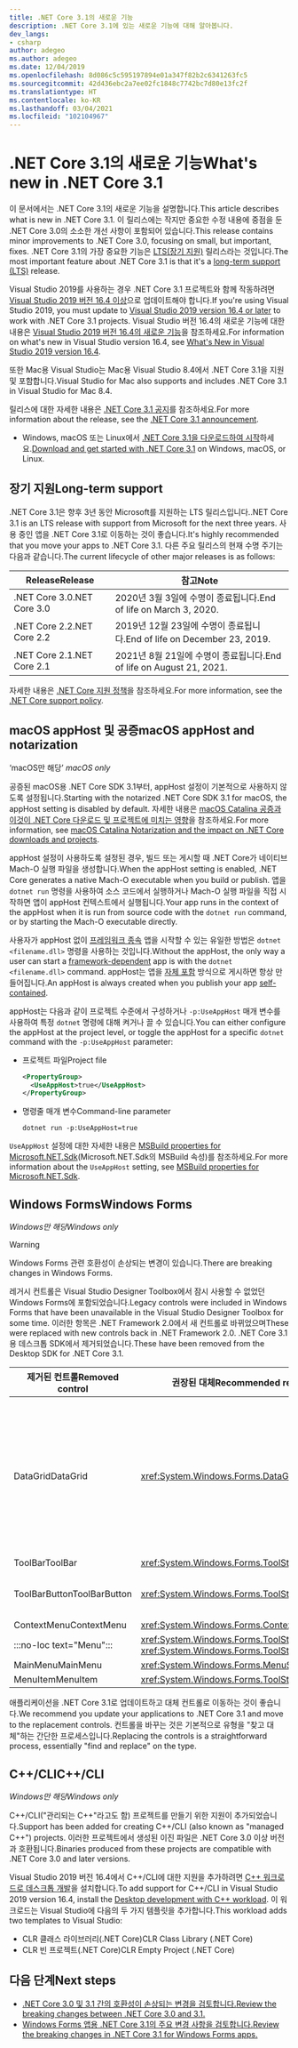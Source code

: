 ```yaml
---
title: .NET Core 3.1의 새로운 기능
description: .NET Core 3.1에 있는 새로운 기능에 대해 알아봅니다.
dev_langs:
- csharp
author: adegeo
ms.author: adegeo
ms.date: 12/04/2019
ms.openlocfilehash: 8d086c5c595197894e01a347f82b2c6341263fc5
ms.sourcegitcommit: 42d436ebc2a7ee02fc1848c7742bc7d80e13fc2f
ms.translationtype: HT
ms.contentlocale: ko-KR
ms.lasthandoff: 03/04/2021
ms.locfileid: "102104967"
---
```

# <a name="whats-new-in-net-core-31"></a><span data-ttu-id="870b0-103">.NET Core 3.1의 새로운 기능</span><span class="sxs-lookup"><span data-stu-id="870b0-103">What's new in .NET Core 3.1</span></span>

<span data-ttu-id="870b0-104">이 문서에서는 .NET Core 3.1의 새로운 기능을 설명합니다.</span><span class="sxs-lookup"><span data-stu-id="870b0-104">This article describes what is new in .NET Core 3.1.</span></span> <span data-ttu-id="870b0-105">이 릴리스에는 작지만 중요한 수정 내용에 중점을 둔 .NET Core 3.0의 소소한 개선 사항이 포함되어 있습니다.</span><span class="sxs-lookup"><span data-stu-id="870b0-105">This release contains minor improvements to .NET Core 3.0, focusing on small, but important, fixes.</span></span> <span data-ttu-id="870b0-106">.NET Core 3.1의 가장 중요한 기능은 [LTS(장기 지원)](#long-term-support) 릴리스라는 것입니다.</span><span class="sxs-lookup"><span data-stu-id="870b0-106">The most important feature about .NET Core 3.1 is that it's a [long-term support (LTS)](#long-term-support) release.</span></span>

<span data-ttu-id="870b0-107">Visual Studio 2019를 사용하는 경우 .NET Core 3.1 프로젝트와 함께 작동하려면 [Visual Studio 2019 버전 16.4 이상](https://visualstudio.microsoft.com/downloads/)으로 업데이트해야 합니다.</span><span class="sxs-lookup"><span data-stu-id="870b0-107">If you're using Visual Studio 2019, you must update to [Visual Studio 2019 version 16.4 or later](https://visualstudio.microsoft.com/downloads/) to work with .NET Core 3.1 projects.</span></span> <span data-ttu-id="870b0-108">Visual Studio 버전 16.4의 새로운 기능에 대한 내용은 [Visual Studio 2019 버전 16.4의 새로운 기능](/visualstudio/releases/2019/release-notes-v16.4#whats-new-in-visual-studio-2019-version-164)을 참조하세요.</span><span class="sxs-lookup"><span data-stu-id="870b0-108">For information on what's new in Visual Studio version 16.4, see [What's New in Visual Studio 2019 version 16.4](/visualstudio/releases/2019/release-notes-v16.4#whats-new-in-visual-studio-2019-version-164).</span></span>

<span data-ttu-id="870b0-109">또한 Mac용 Visual Studio는 Mac용 Visual Studio 8.4에서 .NET Core 3.1을 지원 및 포함합니다.</span><span class="sxs-lookup"><span data-stu-id="870b0-109">Visual Studio for Mac also supports and includes .NET Core 3.1 in Visual Studio for Mac 8.4.</span></span>

<span data-ttu-id="870b0-110">릴리스에 대한 자세한 내용은 [.NET Core 3.1 공지](https://devblogs.microsoft.com/dotnet/announcing-net-core-3-1/)를 참조하세요.</span><span class="sxs-lookup"><span data-stu-id="870b0-110">For more information about the release, see the [.NET Core 3.1 announcement](https://devblogs.microsoft.com/dotnet/announcing-net-core-3-1/).</span></span>

- <span data-ttu-id="870b0-111">Windows, macOS 또는 Linux에서 [.NET Core 3.1을 다운로드하여 시작](https://dotnet.microsoft.com/download/dotnet/3.1)하세요.</span><span class="sxs-lookup"><span data-stu-id="870b0-111">[Download and get started with .NET Core 3.1](https://dotnet.microsoft.com/download/dotnet/3.1) on Windows, macOS, or Linux.</span></span>

## <a name="long-term-support"></a><span data-ttu-id="870b0-112">장기 지원</span><span class="sxs-lookup"><span data-stu-id="870b0-112">Long-term support</span></span>

<span data-ttu-id="870b0-113">.NET Core 3.1은 향후 3년 동안 Microsoft를 지원하는 LTS 릴리스입니다.</span><span class="sxs-lookup"><span data-stu-id="870b0-113">.NET Core 3.1 is an LTS release with support from Microsoft for the next three years.</span></span> <span data-ttu-id="870b0-114">사용 중인 앱을 .NET Core 3.1로 이동하는 것이 좋습니다.</span><span class="sxs-lookup"><span data-stu-id="870b0-114">It's highly recommended that you move your apps to .NET Core 3.1.</span></span> <span data-ttu-id="870b0-115">다른 주요 릴리스의 현재 수명 주기는 다음과 같습니다.</span><span class="sxs-lookup"><span data-stu-id="870b0-115">The current lifecycle of other major releases is as follows:</span></span>

| <span data-ttu-id="870b0-116">Release</span><span class="sxs-lookup"><span data-stu-id="870b0-116">Release</span></span> | <span data-ttu-id="870b0-117">참고</span><span class="sxs-lookup"><span data-stu-id="870b0-117">Note</span></span> |
| ------- | ---- |
| <span data-ttu-id="870b0-118">.NET Core 3.0</span><span class="sxs-lookup"><span data-stu-id="870b0-118">.NET Core 3.0</span></span> | <span data-ttu-id="870b0-119">2020년 3월 3일에 수명이 종료됩니다.</span><span class="sxs-lookup"><span data-stu-id="870b0-119">End of life on March 3, 2020.</span></span>     |
| <span data-ttu-id="870b0-120">.NET Core 2.2</span><span class="sxs-lookup"><span data-stu-id="870b0-120">.NET Core 2.2</span></span> | <span data-ttu-id="870b0-121">2019년 12월 23일에 수명이 종료됩니다.</span><span class="sxs-lookup"><span data-stu-id="870b0-121">End of life on December 23, 2019.</span></span> |
| <span data-ttu-id="870b0-122">.NET Core 2.1</span><span class="sxs-lookup"><span data-stu-id="870b0-122">.NET Core 2.1</span></span> | <span data-ttu-id="870b0-123">2021년 8월 21일에 수명이 종료됩니다.</span><span class="sxs-lookup"><span data-stu-id="870b0-123">End of life on August 21, 2021.</span></span>    |

<span data-ttu-id="870b0-124">자세한 내용은 [.NET Core 지원 정책](https://dotnet.microsoft.com/platform/support/policy/dotnet-core)을 참조하세요.</span><span class="sxs-lookup"><span data-stu-id="870b0-124">For more information, see the [.NET Core support policy](https://dotnet.microsoft.com/platform/support/policy/dotnet-core).</span></span>

## <a name="macos-apphost-and-notarization"></a><span data-ttu-id="870b0-125">macOS appHost 및 공증</span><span class="sxs-lookup"><span data-stu-id="870b0-125">macOS appHost and notarization</span></span>

<span data-ttu-id="870b0-126">‘macOS만 해당’ </span><span class="sxs-lookup"><span data-stu-id="870b0-126">*macOS only*</span></span>

<span data-ttu-id="870b0-127">공증된 macOS용 .NET Core SDK 3.1부터, appHost 설정이 기본적으로 사용하지 않도록 설정됩니다.</span><span class="sxs-lookup"><span data-stu-id="870b0-127">Starting with the notarized .NET Core SDK 3.1 for macOS, the appHost setting is disabled by default.</span></span> <span data-ttu-id="870b0-128">자세한 내용은 [macOS Catalina 공증과 이것이 .NET Core 다운로드 및 프로젝트에 미치는 영향](../install/macos-notarization-issues.md)을 참조하세요.</span><span class="sxs-lookup"><span data-stu-id="870b0-128">For more information, see [macOS Catalina Notarization and the impact on .NET Core downloads and projects](../install/macos-notarization-issues.md).</span></span>

<span data-ttu-id="870b0-129">appHost 설정이 사용하도록 설정된 경우, 빌드 또는 게시할 때 .NET Core가 네이티브 Mach-O 실행 파일을 생성합니다.</span><span class="sxs-lookup"><span data-stu-id="870b0-129">When the appHost setting is enabled, .NET Core generates a native Mach-O executable when you build or publish.</span></span> <span data-ttu-id="870b0-130">앱을 `dotnet run` 명령을 사용하여 소스 코드에서 실행하거나 Mach-O 실행 파일을 직접 시작하면 앱이 appHost 컨텍스트에서 실행됩니다.</span><span class="sxs-lookup"><span data-stu-id="870b0-130">Your app runs in the context of the appHost when it is run from source code with the `dotnet run` command, or by starting the Mach-O executable directly.</span></span>

<span data-ttu-id="870b0-131">사용자가 appHost 없이 [프레임워크 종속](../deploying/index.md#publish-framework-dependent) 앱을 시작할 수 있는 유일한 방법은 `dotnet <filename.dll>` 명령을 사용하는 것입니다.</span><span class="sxs-lookup"><span data-stu-id="870b0-131">Without the appHost, the only way a user can start a [framework-dependent](../deploying/index.md#publish-framework-dependent) app is with the `dotnet <filename.dll>` command.</span></span> <span data-ttu-id="870b0-132">appHost는 앱을 [자체 포함](../deploying/index.md#publish-self-contained) 방식으로 게시하면 항상 만들어집니다.</span><span class="sxs-lookup"><span data-stu-id="870b0-132">An appHost is always created when you publish your app [self-contained](../deploying/index.md#publish-self-contained).</span></span>

<span data-ttu-id="870b0-133">appHost는 다음과 같이 프로젝트 수준에서 구성하거나 `-p:UseAppHost` 매개 변수를 사용하여 특정 `dotnet` 명령에 대해 켜거나 끌 수 있습니다.</span><span class="sxs-lookup"><span data-stu-id="870b0-133">You can either configure the appHost at the project level, or toggle the appHost for a specific `dotnet` command with the `-p:UseAppHost` parameter:</span></span>

- <span data-ttu-id="870b0-134">프로젝트 파일</span><span class="sxs-lookup"><span data-stu-id="870b0-134">Project file</span></span>

  ```xml
  <PropertyGroup>
    <UseAppHost>true</UseAppHost>
  </PropertyGroup>
  ```

- <span data-ttu-id="870b0-135">명령줄 매개 변수</span><span class="sxs-lookup"><span data-stu-id="870b0-135">Command-line parameter</span></span>

  ```dotnetcli
  dotnet run -p:UseAppHost=true
  ```

<span data-ttu-id="870b0-136">`UseAppHost` 설정에 대한 자세한 내용은 [MSBuild properties for Microsoft.NET.Sdk](../project-sdk/msbuild-props.md#useapphost)(Microsoft.NET.Sdk의 MSBuild 속성)를 참조하세요.</span><span class="sxs-lookup"><span data-stu-id="870b0-136">For more information about the `UseAppHost` setting, see [MSBuild properties for Microsoft.NET.Sdk](../project-sdk/msbuild-props.md#useapphost).</span></span>

## <a name="windows-forms"></a><span data-ttu-id="870b0-137">Windows Forms</span><span class="sxs-lookup"><span data-stu-id="870b0-137">Windows Forms</span></span>

<span data-ttu-id="870b0-138">*Windows만 해당*</span><span class="sxs-lookup"><span data-stu-id="870b0-138">*Windows only*</span></span>

> [!WARNING]
> <span data-ttu-id="870b0-139">Windows Forms 관련 호환성이 손상되는 변경이 있습니다.</span><span class="sxs-lookup"><span data-stu-id="870b0-139">There are breaking changes in Windows Forms.</span></span>

<span data-ttu-id="870b0-140">레거시 컨트롤은 Visual Studio Designer Toolbox에서 잠시 사용할 수 없었던 Windows Forms에 포함되었습니다.</span><span class="sxs-lookup"><span data-stu-id="870b0-140">Legacy controls were included in Windows Forms that have been unavailable in the Visual Studio Designer Toolbox for some time.</span></span> <span data-ttu-id="870b0-141">이러한 항목은 .NET Framework 2.0에서 새 컨트롤로 바뀌었으며</span><span class="sxs-lookup"><span data-stu-id="870b0-141">These were replaced with new controls back in .NET Framework 2.0.</span></span> <span data-ttu-id="870b0-142">.NET Core 3.1용 데스크톱 SDK에서 제거되었습니다.</span><span class="sxs-lookup"><span data-stu-id="870b0-142">These have been removed from the Desktop SDK for .NET Core 3.1.</span></span>

| <span data-ttu-id="870b0-143">제거된 컨트롤</span><span class="sxs-lookup"><span data-stu-id="870b0-143">Removed control</span></span> | <span data-ttu-id="870b0-144">권장된 대체</span><span class="sxs-lookup"><span data-stu-id="870b0-144">Recommended replacement</span></span> | <span data-ttu-id="870b0-145">제거된 연결 API</span><span class="sxs-lookup"><span data-stu-id="870b0-145">Associated APIs removed</span></span> |
| --------------- | ----------------------- | ----------------------- |
| <span data-ttu-id="870b0-146">DataGrid</span><span class="sxs-lookup"><span data-stu-id="870b0-146">DataGrid</span></span>        | <xref:System.Windows.Forms.DataGridView>      | <span data-ttu-id="870b0-147">DataGridCell</span><span class="sxs-lookup"><span data-stu-id="870b0-147">DataGridCell</span></span><br/><span data-ttu-id="870b0-148">DataGridRow</span><span class="sxs-lookup"><span data-stu-id="870b0-148">DataGridRow</span></span><br/><span data-ttu-id="870b0-149">DataGridTableCollection</span><span class="sxs-lookup"><span data-stu-id="870b0-149">DataGridTableCollection</span></span><br/><span data-ttu-id="870b0-150">DataGridColumnCollection</span><span class="sxs-lookup"><span data-stu-id="870b0-150">DataGridColumnCollection</span></span><br/><span data-ttu-id="870b0-151">DataGridTableStyle</span><span class="sxs-lookup"><span data-stu-id="870b0-151">DataGridTableStyle</span></span><br/><span data-ttu-id="870b0-152">DataGridColumnStyle</span><span class="sxs-lookup"><span data-stu-id="870b0-152">DataGridColumnStyle</span></span><br/><span data-ttu-id="870b0-153">DataGridLineStyle</span><span class="sxs-lookup"><span data-stu-id="870b0-153">DataGridLineStyle</span></span><br/><span data-ttu-id="870b0-154">DataGridParentRowsLabel</span><span class="sxs-lookup"><span data-stu-id="870b0-154">DataGridParentRowsLabel</span></span><br/><span data-ttu-id="870b0-155">DataGridParentRowsLabelStyle</span><span class="sxs-lookup"><span data-stu-id="870b0-155">DataGridParentRowsLabelStyle</span></span><br/><span data-ttu-id="870b0-156">DataGridBoolColumn</span><span class="sxs-lookup"><span data-stu-id="870b0-156">DataGridBoolColumn</span></span><br/><span data-ttu-id="870b0-157">DataGridTextBox</span><span class="sxs-lookup"><span data-stu-id="870b0-157">DataGridTextBox</span></span><br/><span data-ttu-id="870b0-158">GridColumnStylesCollection</span><span class="sxs-lookup"><span data-stu-id="870b0-158">GridColumnStylesCollection</span></span><br/><span data-ttu-id="870b0-159">GridTableStylesCollection</span><span class="sxs-lookup"><span data-stu-id="870b0-159">GridTableStylesCollection</span></span><br/><span data-ttu-id="870b0-160">HitTestType</span><span class="sxs-lookup"><span data-stu-id="870b0-160">HitTestType</span></span> |
| <span data-ttu-id="870b0-161">ToolBar</span><span class="sxs-lookup"><span data-stu-id="870b0-161">ToolBar</span></span>         | <xref:System.Windows.Forms.ToolStrip>         | <span data-ttu-id="870b0-162">ToolBarAppearance</span><span class="sxs-lookup"><span data-stu-id="870b0-162">ToolBarAppearance</span></span> |
| <span data-ttu-id="870b0-163">ToolBarButton</span><span class="sxs-lookup"><span data-stu-id="870b0-163">ToolBarButton</span></span>   | <xref:System.Windows.Forms.ToolStripButton>   | <span data-ttu-id="870b0-164">ToolBarButtonClickEventArgs</span><span class="sxs-lookup"><span data-stu-id="870b0-164">ToolBarButtonClickEventArgs</span></span><br/><span data-ttu-id="870b0-165">ToolBarButtonClickEventHandler</span><span class="sxs-lookup"><span data-stu-id="870b0-165">ToolBarButtonClickEventHandler</span></span><br/><span data-ttu-id="870b0-166">ToolBarButtonStyle</span><span class="sxs-lookup"><span data-stu-id="870b0-166">ToolBarButtonStyle</span></span><br/><span data-ttu-id="870b0-167">ToolBarTextAlign</span><span class="sxs-lookup"><span data-stu-id="870b0-167">ToolBarTextAlign</span></span> |
| <span data-ttu-id="870b0-168">ContextMenu</span><span class="sxs-lookup"><span data-stu-id="870b0-168">ContextMenu</span></span>     | <xref:System.Windows.Forms.ContextMenuStrip>  |  |
| :::no-loc text="Menu"::: | <xref:System.Windows.Forms.ToolStripDropDown><br/><xref:System.Windows.Forms.ToolStripDropDownMenu> | <span data-ttu-id="870b0-169">MenuItemCollection</span><span class="sxs-lookup"><span data-stu-id="870b0-169">MenuItemCollection</span></span> |
| <span data-ttu-id="870b0-170">MainMenu</span><span class="sxs-lookup"><span data-stu-id="870b0-170">MainMenu</span></span>        | <xref:System.Windows.Forms.MenuStrip>         |  |
| <span data-ttu-id="870b0-171">MenuItem</span><span class="sxs-lookup"><span data-stu-id="870b0-171">MenuItem</span></span>        | <xref:System.Windows.Forms.ToolStripMenuItem> |  |

<span data-ttu-id="870b0-172">애플리케이션을 .NET Core 3.1로 업데이트하고 대체 컨트롤로 이동하는 것이 좋습니다.</span><span class="sxs-lookup"><span data-stu-id="870b0-172">We recommend you update your applications to .NET Core 3.1 and move to the replacement controls.</span></span> <span data-ttu-id="870b0-173">컨트롤을 바꾸는 것은 기본적으로 유형을 "찾고 대체"하는 간단한 프로세스입니다.</span><span class="sxs-lookup"><span data-stu-id="870b0-173">Replacing the controls is a straightforward process, essentially "find and replace" on the type.</span></span>

## <a name="ccli"></a><span data-ttu-id="870b0-174">C++/CLI</span><span class="sxs-lookup"><span data-stu-id="870b0-174">C++/CLI</span></span>

<span data-ttu-id="870b0-175">*Windows만 해당*</span><span class="sxs-lookup"><span data-stu-id="870b0-175">*Windows only*</span></span>

<span data-ttu-id="870b0-176">C++/CLI("관리되는 C++"라고도 함) 프로젝트를 만들기 위한 지원이 추가되었습니다.</span><span class="sxs-lookup"><span data-stu-id="870b0-176">Support has been added for creating C++/CLI (also known as "managed C++") projects.</span></span> <span data-ttu-id="870b0-177">이러한 프로젝트에서 생성된 이진 파일은 .NET Core 3.0 이상 버전과 호환됩니다.</span><span class="sxs-lookup"><span data-stu-id="870b0-177">Binaries produced from these projects are compatible with .NET Core 3.0 and later versions.</span></span>

<span data-ttu-id="870b0-178">Visual Studio 2019 버전 16.4에서 C++/CLI에 대한 지원을 추가하려면 [C++ 워크로드로 데스크톱 개발](/cpp/build/vscpp-step-0-installation?view=vs-2019#step-4---choose-workloads)을 설치합니다.</span><span class="sxs-lookup"><span data-stu-id="870b0-178">To add support for C++/CLI in Visual Studio 2019 version 16.4, install the [Desktop development with C++ workload](/cpp/build/vscpp-step-0-installation?view=vs-2019#step-4---choose-workloads).</span></span> <span data-ttu-id="870b0-179">이 워크로드는 Visual Studio에 다음의 두 가지 템플릿을 추가합니다.</span><span class="sxs-lookup"><span data-stu-id="870b0-179">This workload adds two templates to Visual Studio:</span></span>

- <span data-ttu-id="870b0-180">CLR 클래스 라이브러리(.NET Core)</span><span class="sxs-lookup"><span data-stu-id="870b0-180">CLR Class Library (.NET Core)</span></span>
- <span data-ttu-id="870b0-181">CLR 빈 프로젝트(.NET Core)</span><span class="sxs-lookup"><span data-stu-id="870b0-181">CLR Empty Project (.NET Core)</span></span>

## <a name="next-steps"></a><span data-ttu-id="870b0-182">다음 단계</span><span class="sxs-lookup"><span data-stu-id="870b0-182">Next steps</span></span>

- [<span data-ttu-id="870b0-183">.NET Core 3.0 및 3.1 간의 호환성이 손상되는 변경을 검토합니다.</span><span class="sxs-lookup"><span data-stu-id="870b0-183">Review the breaking changes between .NET Core 3.0 and 3.1.</span></span>](../compatibility/3.1.md)
- [<span data-ttu-id="870b0-184">Windows Forms 앱용 .NET Core 3.1의 주요 변경 사항을 검토합니다.</span><span class="sxs-lookup"><span data-stu-id="870b0-184">Review the breaking changes in .NET Core 3.1 for Windows Forms apps.</span></span>](../compatibility/winforms.md#net-core-31)
